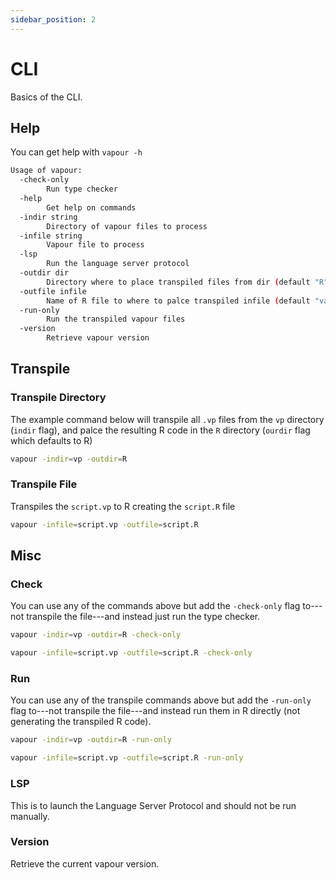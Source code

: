 ```yaml
---
sidebar_position: 2
---
```


# CLI

Basics of the CLI.

## Help

You can get help with `vapour -h`

```bash
Usage of vapour:
  -check-only
    	Run type checker
  -help
    	Get help on commands
  -indir string
    	Directory of vapour files to process
  -infile string
    	Vapour file to process
  -lsp
    	Run the language server protocol
  -outdir dir
    	Directory where to place transpiled files from dir (default "R")
  -outfile infile
    	Name of R file to where to palce transpiled infile (default "vapour.R")
  -run-only
    	Run the transpiled vapour files
  -version
    	Retrieve vapour version
```

## Transpile

### Transpile Directory

The example command below will transpile all `.vp` files from the `vp`
directory (`indir` flag), and palce the resulting R code in the `R`
directory (`ourdir` flag which defaults to R)

```bash
vapour -indir=vp -outdir=R
```

### Transpile File

Transpiles the `script.vp` to R creating the `script.R` file

```bash
vapour -infile=script.vp -outfile=script.R
```

## Misc

### Check

You can use any of the commands above but add the `-check-only` flag
to---not transpile the file---and instead just run the type checker.

```bash
vapour -indir=vp -outdir=R -check-only

vapour -infile=script.vp -outfile=script.R -check-only
```

### Run

You can use any of the transpile commands above but add the `-run-only` flag
to---not transpile the file---and instead run them in R directly
(not generating the transpiled R code).

```bash
vapour -indir=vp -outdir=R -run-only

vapour -infile=script.vp -outfile=script.R -run-only
```

### LSP

This is to launch the Language Server Protocol and should not be run manually.

### Version

Retrieve the current vapour version.
